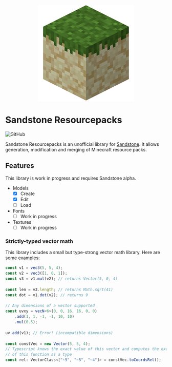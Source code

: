 <div align="center"><img src="./icon.png"/></div>

# Sandstone Resourcepacks

![GitHub](https://img.shields.io/github/license/ColinTimBarndt/sandstone-resourcepacks)

Sandstone Resourcepacks is an unofficial library for [Sandstone]. It allows
generation, modification and merging of Minecraft resource packs.

[Sandstone]: https://github.com/TheMrZZ/sandstone

## Features

This library is work in progress and requires Sandstone alpha.

- Models
  - [x] Create
  - [x] Edit
  - [ ] Load
- Fonts
  - [ ] Work in progress
- Textures
  - [ ] Work in progress

### Strictly-typed vector math

This library includes a small but type-strong vector math library. Here are
some examples:

```ts
const v1 = vec3(5, 5, 4);
const v2 = vec3([1, 0, 1]);
const v3 = v1.mul(v2); // returns Vector(5, 0, 4)

const len = v3.length; // returns Math.sqrt(41)
const dot = v1.dot(v2); // returns 9

// Any dimensions of a vector supported
const uvxy = vecN<6>(0, 0, 16, 16, 0, 0)
    .add(1, 1, -1, -1, 10, 10)
    .mul(0.5);

uv.add(v1); // Error! (incompatible dimensions)

const constVec = new Vector(5, 5, 4);
// Typescript knows the exact value of this vector and computes the exact result
// of this function as a type
const rel: VectorClass<["~5", "~5", "~4"]> = constVec.toCoordsRel();
```